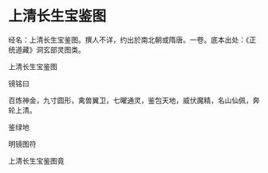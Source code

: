 # 上清长生宝鉴图

经名：上清长生宝鉴图。撰人不详，约出於南北朝或隋唐。一卷。底本出处：《正统道藏》洞玄部灵图类。

上清长生宝鉴图

镜铭曰

百炼神金，九寸圆形，禽兽翼卫，七曜通灵，鉴包天地，威伏魔精，名山仙佩，奔轮上清。

鉴绿地

明镜图符

上清长生宝鉴图竟
